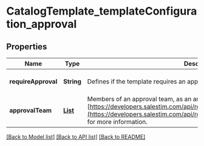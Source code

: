 # CatalogTemplate_templateConfiguration_approval
## Properties

Name | Type | Description | Notes
------------ | ------------- | ------------- | -------------
**requireApproval** | **String** | Defines if the template requires an approval or not. | [optional] [default to null]
**approvalTeam** | [**List**](ApprovalTeamMember.md) | Members of an approval team, as an array of ApprovalTeamMember. See [https://developers.salestim.com/api/reference/Models/ApprovalTeamMember](https://developers.salestim.com/api/reference/Models/ApprovalTeamMember) for more information. | [optional] [default to null]

[[Back to Model list]](../README.md#documentation-for-models) [[Back to API list]](../README.md#documentation-for-api-endpoints) [[Back to README]](../README.md)

